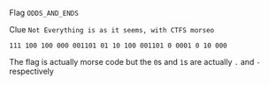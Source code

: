 Flag `ODDS_AND_ENDS`

Clue `Not Everything is as it seems, with CTFS morseo`

`111 100 100 000 001101 01 10 100 001101 0 0001 0 10 000`

The flag is actually morse code but the `0`s and `1`s are actually `.` and `-` respectively

